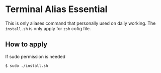 # Terminal Alias Essential

This is only aliases command that personally used on daily working. The `install.sh` is only apply for `zsh` cofig file.

## How to apply
If sudo permission is needed
```bash
$ sudo ./install.sh
```